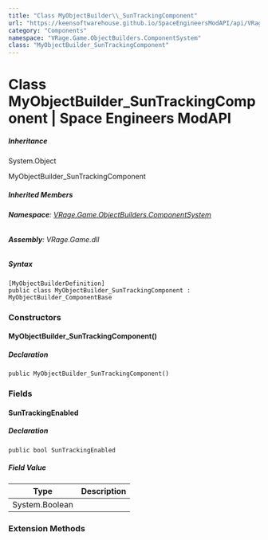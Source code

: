 ```yaml
---
title: "Class MyObjectBuilder\\_SunTrackingComponent"
url: "https://keensoftwarehouse.github.io/SpaceEngineersModAPI/api/VRage.Game.ObjectBuilders.ComponentSystem.MyObjectBuilder_SunTrackingComponent.html"
category: "Components"
namespace: "VRage.Game.ObjectBuilders.ComponentSystem"
class: "MyObjectBuilder_SunTrackingComponent"
---
```


# Class MyObjectBuilder\_SunTrackingComponent | Space Engineers ModAPI

##### Inheritance

System.Object

MyObjectBuilder\_SunTrackingComponent

##### Inherited Members

###### **Namespace**: [VRage.Game.ObjectBuilders.ComponentSystem](https://keensoftwarehouse.github.io/SpaceEngineersModAPI/api/VRage.Game.ObjectBuilders.ComponentSystem.html)

###### **Assembly**: VRage.Game.dll

##### Syntax

```
[MyObjectBuilderDefinition]
public class MyObjectBuilder_SunTrackingComponent : MyObjectBuilder_ComponentBase
```

### Constructors

#### MyObjectBuilder\_SunTrackingComponent()

##### Declaration

```
public MyObjectBuilder_SunTrackingComponent()
```

### Fields

#### SunTrackingEnabled

##### Declaration

```
public bool SunTrackingEnabled
```

##### Field Value

| Type | Description |
| --- | --- |
| System.Boolean |     |

### Extension Methods